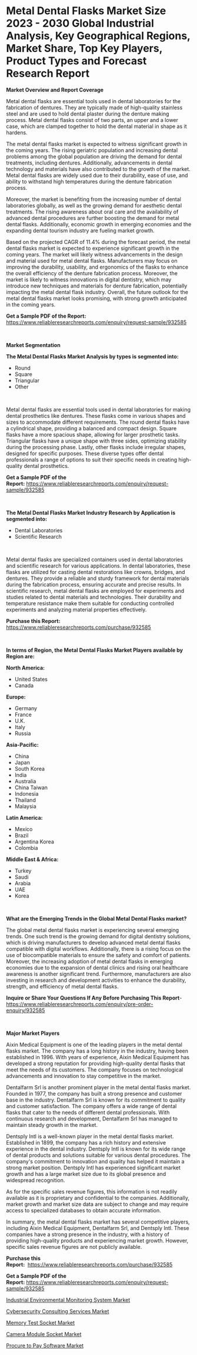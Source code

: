 <p><h1>Metal Dental Flasks Market Size 2023 - 2030 Global Industrial Analysis, Key Geographical Regions, Market Share, Top Key Players, Product Types and Forecast Research Report</h1></p><p><strong>Market Overview and Report Coverage</strong></p>
<p><p>Metal dental flasks are essential tools used in dental laboratories for the fabrication of dentures. They are typically made of high-quality stainless steel and are used to hold dental plaster during the denture making process. Metal dental flasks consist of two parts, an upper and a lower case, which are clamped together to hold the dental material in shape as it hardens.</p><p>The metal dental flasks market is expected to witness significant growth in the coming years. The rising geriatric population and increasing dental problems among the global population are driving the demand for dental treatments, including dentures. Additionally, advancements in dental technology and materials have also contributed to the growth of the market. Metal dental flasks are widely used due to their durability, ease of use, and ability to withstand high temperatures during the denture fabrication process.</p><p>Moreover, the market is benefiting from the increasing number of dental laboratories globally, as well as the growing demand for aesthetic dental treatments. The rising awareness about oral care and the availability of advanced dental procedures are further boosting the demand for metal dental flasks. Additionally, economic growth in emerging economies and the expanding dental tourism industry are fueling market growth.</p><p>Based on the projected CAGR of 11.4% during the forecast period, the metal dental flasks market is expected to experience significant growth in the coming years. The market will likely witness advancements in the design and material used for metal dental flasks. Manufacturers may focus on improving the durability, usability, and ergonomics of the flasks to enhance the overall efficiency of the denture fabrication process. Moreover, the market is likely to witness innovations in digital dentistry, which may introduce new techniques and materials for denture fabrication, potentially impacting the metal dental flask industry. Overall, the future outlook for the metal dental flasks market looks promising, with strong growth anticipated in the coming years.</p></p>
<p><strong>Get a Sample PDF of the Report:</strong> <a href="https://www.reliableresearchreports.com/enquiry/request-sample/932585">https://www.reliableresearchreports.com/enquiry/request-sample/932585</a></p>
<p>&nbsp;</p>
<p><strong>Market Segmentation</strong></p>
<p><strong>The Metal Dental Flasks Market Analysis by types is segmented into:</strong></p>
<p><ul><li>Round</li><li>Square</li><li>Triangular</li><li>Other</li></ul></p>
<p>&nbsp;</p>
<p><p>Metal dental flasks are essential tools used in dental laboratories for making dental prosthetics like dentures. These flasks come in various shapes and sizes to accommodate different requirements. The round dental flasks have a cylindrical shape, providing a balanced and compact design. Square flasks have a more spacious shape, allowing for larger prosthetic tasks. Triangular flasks have a unique shape with three sides, optimizing stability during the processing phase. Lastly, other flasks include irregular shapes, designed for specific purposes. These diverse types offer dental professionals a range of options to suit their specific needs in creating high-quality dental prosthetics.</p></p>
<p><strong>Get a Sample PDF of the Report:</strong>&nbsp;<a href="https://www.reliableresearchreports.com/enquiry/request-sample/932585">https://www.reliableresearchreports.com/enquiry/request-sample/932585</a></p>
<p>&nbsp;</p>
<p><strong>The Metal Dental Flasks Market Industry Research by Application is segmented into:</strong></p>
<p><ul><li>Dental Laboratories</li><li>Scientific Research</li></ul></p>
<p>&nbsp;</p>
<p><p>Metal dental flasks are specialized containers used in dental laboratories and scientific research for various applications. In dental laboratories, these flasks are utilized for casting dental restorations like crowns, bridges, and dentures. They provide a reliable and sturdy framework for dental materials during the fabrication process, ensuring accurate and precise results. In scientific research, metal dental flasks are employed for experiments and studies related to dental materials and technologies. Their durability and temperature resistance make them suitable for conducting controlled experiments and analyzing material properties effectively.</p></p>
<p><strong>Purchase this Report:</strong>&nbsp; <a href="https://www.reliableresearchreports.com/purchase/932585">https://www.reliableresearchreports.com/purchase/932585</a></p>
<p>&nbsp;</p>
<p><strong>In terms of Region, the Metal Dental Flasks Market Players available by Region are:</strong></p>
<p>
    <p> <strong> North America: </strong>
        <ul>
            <li>United States</li>
            <li>Canada</li>
        </ul>
        </p> 
    <p> <strong> Europe: </strong>
        <ul>
            <li>Germany</li>
            <li>France</li>
            <li>U.K.</li>
            <li>Italy</li>
            <li>Russia</li>
        </ul>
        </p> 
    <p> <strong> Asia-Pacific: </strong>
        <ul>
            <li>China</li>
            <li>Japan</li>
            <li>South Korea</li>
            <li>India</li>
            <li>Australia</li>
            <li>China Taiwan</li>
            <li>Indonesia</li>
            <li>Thailand</li>
            <li>Malaysia</li>
        </ul>
        </p> 
    <p> <strong> Latin America: </strong>
        <ul>
            <li>Mexico</li>
            <li>Brazil</li>
            <li>Argentina Korea</li>
            <li>Colombia</li>
        </ul>
        </p> 
    <p> <strong> Middle East & Africa: </strong>
        <ul>
            <li>Turkey</li>
            <li>Saudi</li>
            <li>Arabia</li>
            <li>UAE</li>
            <li>Korea</li>
        </ul>
    </p>
    </p>
<p>&nbsp;</p>
<p><strong>What are the Emerging Trends in the Global Metal Dental Flasks market?</strong></p>
<p><p>The global metal dental flasks market is experiencing several emerging trends. One such trend is the growing demand for digital dentistry solutions, which is driving manufacturers to develop advanced metal dental flasks compatible with digital workflows. Additionally, there is a rising focus on the use of biocompatible materials to ensure the safety and comfort of patients. Moreover, the increasing adoption of metal dental flasks in emerging economies due to the expansion of dental clinics and rising oral healthcare awareness is another significant trend. Furthermore, manufacturers are also investing in research and development activities to enhance the durability, strength, and efficiency of metal dental flasks.</p></p>
<p><strong>Inquire or Share Your Questions If Any Before Purchasing This Report</strong>- <a href="https://www.reliableresearchreports.com/enquiry/pre-order-enquiry/932585">https://www.reliableresearchreports.com/enquiry/pre-order-enquiry/932585</a></p>
<p>&nbsp;</p>
<p><strong>Major Market Players</strong></p>
<p><p>Aixin Medical Equipment is one of the leading players in the metal dental flasks market. The company has a long history in the industry, having been established in 1996. With years of experience, Aixin Medical Equipment has developed a strong reputation for providing high-quality dental flasks that meet the needs of its customers. The company focuses on technological advancements and innovation to stay competitive in the market.</p><p>Dentalfarm Srl is another prominent player in the metal dental flasks market. Founded in 1977, the company has built a strong presence and customer base in the industry. Dentalfarm Srl is known for its commitment to quality and customer satisfaction. The company offers a wide range of dental flasks that cater to the needs of different dental professionals. With continuous research and development, Dentalfarm Srl has managed to maintain steady growth in the market.</p><p>Dentsply Intl is a well-known player in the metal dental flasks market. Established in 1899, the company has a rich history and extensive experience in the dental industry. Dentsply Intl is known for its wide range of dental products and solutions suitable for various dental procedures. The company's commitment to innovation and quality has helped it maintain a strong market position. Dentsply Intl has experienced significant market growth and has a large market size due to its global presence and widespread recognition.</p><p>As for the specific sales revenue figures, this information is not readily available as it is proprietary and confidential to the companies. Additionally, market growth and market size data are subject to change and may require access to specialized databases to obtain accurate information.</p><p>In summary, the metal dental flasks market has several competitive players, including Aixin Medical Equipment, Dentalfarm Srl, and Dentsply Intl. These companies have a strong presence in the industry, with a history of providing high-quality products and experiencing market growth. However, specific sales revenue figures are not publicly available.</p></p>
<p><strong>Purchase this Report:</strong>&nbsp;&nbsp;<a href="https://www.reliableresearchreports.com/purchase/932585">https://www.reliableresearchreports.com/purchase/932585</a></p>
<p></p>
<p><strong>Get a Sample PDF of the Report:</strong>&nbsp;<a href="https://www.reliableresearchreports.com/enquiry/request-sample/932585">https://www.reliableresearchreports.com/enquiry/request-sample/932585</a></p>
<p><p><a href="https://www.linkedin.com/pulse/industrial-environmental-monitoring-system/">Industrial Environmental Monitoring System Market</a></p><p><a href="https://medium.com/@gabriellemcgrath66/cybersecurity-consulting-services-market-size-growth-forecast-2023-2030-af20d91c86ff">Cybersecurity Consulting Services Market</a></p><p><a href="https://www.reportprime.com/memory-test-socket-r1235">Memory Test Socket Market</a></p><p><a href="https://www.reportprime.com/camera-module-socket-r1236">Camera Module Socket Market</a></p><p><a href="https://medium.com/@carolclarkson766/procure-to-pay-software-market-size-growth-forecast-2023-2030-279c48e24c1b">Procure to Pay Software Market</a></p></p>